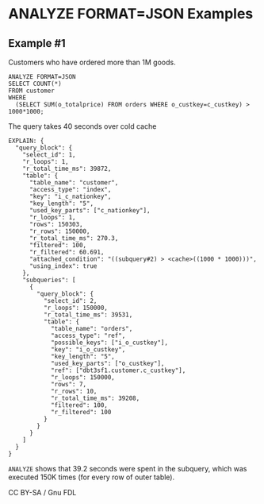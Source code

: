 
# ANALYZE FORMAT=JSON Examples

## Example #1


Customers who have ordered more than 1M goods.


```
ANALYZE FORMAT=JSON
SELECT COUNT(*)
FROM customer
WHERE
  (SELECT SUM(o_totalprice) FROM orders WHERE o_custkey=c_custkey) > 1000*1000;
```

The query takes 40 seconds over cold cache


```
EXPLAIN: {
  "query_block": {
    "select_id": 1,
    "r_loops": 1,
    "r_total_time_ms": 39872,
    "table": {
      "table_name": "customer",
      "access_type": "index",
      "key": "i_c_nationkey",
      "key_length": "5",
      "used_key_parts": ["c_nationkey"],
      "r_loops": 1,
      "rows": 150303,
      "r_rows": 150000,
      "r_total_time_ms": 270.3,
      "filtered": 100,
      "r_filtered": 60.691,
      "attached_condition": "((subquery#2) > <cache>((1000 * 1000)))",
      "using_index": true
    },
    "subqueries": [
      {
        "query_block": {
          "select_id": 2,
          "r_loops": 150000,
          "r_total_time_ms": 39531,
          "table": {
            "table_name": "orders",
            "access_type": "ref",
            "possible_keys": ["i_o_custkey"],
            "key": "i_o_custkey",
            "key_length": "5",
            "used_key_parts": ["o_custkey"],
            "ref": ["dbt3sf1.customer.c_custkey"],
            "r_loops": 150000,
            "rows": 7,
            "r_rows": 10,
            "r_total_time_ms": 39208,
            "filtered": 100,
            "r_filtered": 100
          }
        }
      }
    ]
  }
}
```

`ANALYZE` shows that 39.2 seconds were spent in the subquery, which was executed 150K times (for every row of outer table).


CC BY-SA / Gnu FDL


